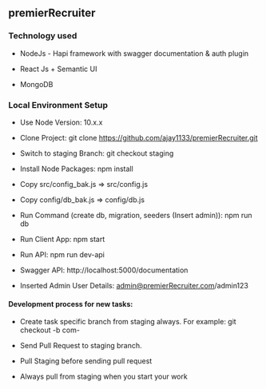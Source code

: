 ## premierRecruiter

### Technology used
* NodeJs - Hapi framework with swagger documentation & auth plugin

* React Js + Semantic UI

* MongoDB

### Local Environment Setup
* Use Node Version: 10.x.x

* Clone Project: git clone https://github.com/ajay1133/premierRecruiter.git

* Switch to staging Branch: git checkout staging

* Install Node Packages: npm install

* Copy src/config_bak.js => src/config.js

* Copy config/db_bak.js => config/db.js

* Run Command (create db, migration, seeders (Insert admin)): npm run db

* Run Client App: npm start

* Run API: npm run dev-api

* Swagger API: http://localhost:5000/documentation

* Inserted Admin User Details: admin@premierRecruiter.com/admin123


#### Development process for new tasks:

* Create task specific branch from staging always. For example: git checkout -b com-<TASKNO>

* Send Pull Request to staging branch.

* Pull Staging before sending pull request

* Always pull from staging when you start your work



